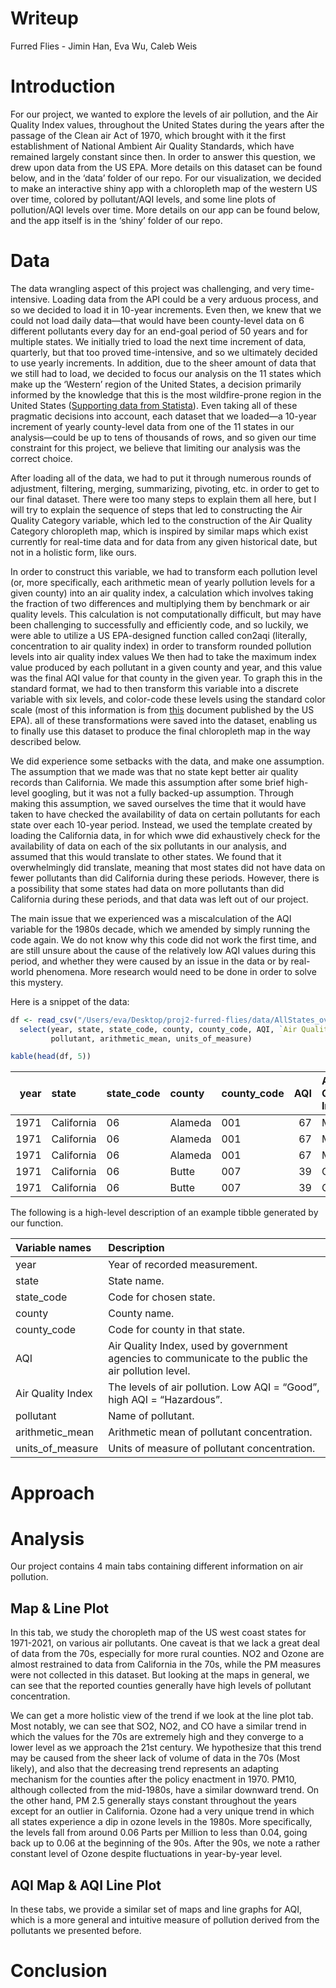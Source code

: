 Writeup
================
Furred Flies - Jimin Han, Eva Wu, Caleb Weis

# Introduction

For our project, we wanted to explore the levels of air pollution, and
the Air Quality Index values, throughout the United States during the
years after the passage of the Clean air Act of 1970, which brought with
it the first establishment of National Ambient Air Quality Standards,
which have remained largely constant since then. In order to answer this
question, we drew upon data from the US EPA. More details on this
dataset can be found below, and in the ‘data’ folder of our repo. For
our visualization, we decided to make an interactive shiny app with a
chloropleth map of the western US over time, colored by pollutant/AQI
levels, and some line plots of pollution/AQI levels over time. More
details on our app can be found below, and the app itself is in the
‘shiny’ folder of our repo.

# Data

The data wrangling aspect of this project was challenging, and very
time-intensive. Loading data from the API could be a very arduous
process, and so we decided to load it in 10-year increments. Even then,
we knew that we could not load daily data—that would have been
county-level data on 6 different pollutants every day for an end-goal
period of 50 years and for multiple states. We initially tried to load
the next time increment of data, quarterly, but that too proved
time-intensive, and so we ultimately decided to use yearly increments.
In addition, due to the sheer amount of data that we still had to load,
we decided to focus our analysis on the 11 states which make up the
‘Western’ region of the United States, a decision primarily informed by
the knowledge that this is the most wildfire-prone region in the United
States ([Supporting data from
Statista](https://www.statista.com/statistics/217072/number-of-fires-and-acres-burned-due-to-us-wildfires/)).
Even taking all of these pragmatic decisions into account, each dataset
that we loaded—a 10-year increment of yearly county-level data from one
of the 11 states in our analysis—could be up to tens of thousands of
rows, and so given our time constraint for this project, we believe that
limiting our analysis was the correct choice.

After loading all of the data, we had to put it through numerous rounds
of adjustment, filtering, merging, summarizing, pivoting, etc. in order
to get to our final dataset. There were too many steps to explain them
all here, but I will try to explain the sequence of steps that led to
constructing the Air Quality Category variable, which led to the
construction of the Air Quality Category chloropleth map, which is
inspired by similar maps which exist currently for real-time data and
for data from any given historical date, but not in a holistic form,
like ours.

In order to construct this variable, we had to transform each pollution
level (or, more specifically, each arithmetic mean of yearly pollution
levels for a given county) into an air quality index, a calculation
which involves taking the fraction of two differences and multiplying
them by benchmark or air quality levels. This calculation is not
computationally difficult, but may have been challenging to successfully
and efficiently code, and so luckily, we were able to utilize a US
EPA-designed function called con2aqi (literally, concentration to air
quality index) in order to transform rounded pollution levels into air
quality index values We then had to take the maximum index value
produced by each pollutant in a given county and year, and this value
was the final AQI value for that county in the given year. To graph this
in the standard format, we had to then transform this variable into a
discrete variable with six levels, and color-code these levels using the
standard color scale (most of this information is from
[this](https://www.airnow.gov/sites/default/files/2020-05/aqi-technical-assistance-document-sept2018.pdf)
document published by the US EPA). all of these transformations were
saved into the dataset, enabling us to finally use this dataset to
produce the final chloropleth map in the way described below.

We did experience some setbacks with the data, and make one assumption.
The assumption that we made was that no state kept better air quality
records than California. We made this assumption after some brief
high-level googling, but it was not a fully backed-up assumption.
Through making this assumption, we saved ourselves the time that it
would have taken to have checked the availability of data on certain
pollutants for each state over each 10-year period. Instead, we used the
template created by loading the California data, in for which wwe did
exhaustively check for the availability of data on each of the six
pollutants in our analysis, and assumed that this would translate to
other states. We found that it overwhelmingly did translate, meaning
that most states did not have data on fewer pollutants than did
California during these periods. However, there is a possibility that
some states had data on more pollutants than did California during these
periods, and that data was left out of our project.

The main issue that we experienced was a miscalculation of the AQI
variable for the 1980s decade, which we amended by simply running the
code again. We do not know why this code did not work the first time,
and are still unsure about the cause of the relatively low AQI values
during this period, and whether they were caused by an issue in the data
or by real-world phenomena. More research would need to be done in order
to solve this mystery.

Here is a snippet of the data:

``` r
df <- read_csv("/Users/eva/Desktop/proj2-furred-flies/data/AllStates_overall.csv") %>%
  select(year, state, state_code, county, county_code, AQI, `Air Quality Index`, 
         pollutant, arithmetic_mean, units_of_measure)

kable(head(df, 5))
```

| year | state      | state_code | county  | county_code | AQI | Air Quality Index | pollutant | arithmetic_mean | units_of_measure  |
|-----:|:-----------|:-----------|:--------|:------------|----:|:------------------|:----------|----------------:|:------------------|
| 1971 | California | 06         | Alameda | 001         |  67 | Moderate          | CO        |        2.719067 | Parts per million |
| 1971 | California | 06         | Alameda | 001         |  67 | Moderate          | NO2       |       69.150943 | Parts per billion |
| 1971 | California | 06         | Alameda | 001         |  67 | Moderate          | SO2       |        3.448786 | Parts per billion |
| 1971 | California | 06         | Butte   | 007         |  39 | Good              | CO        |        1.773927 | Parts per million |
| 1971 | California | 06         | Butte   | 007         |  39 | Good              | NO2       |       40.564972 | Parts per billion |

The following is a high-level description of an example tibble generated
by our function.

| Variable names    | Description                                                                                          |
|:------------------|:-----------------------------------------------------------------------------------------------------|
| year              | Year of recorded measurement.                                                                        |
| state             | State name.                                                                                          |
| state_code        | Code for chosen state.                                                                               |
| county            | County name.                                                                                         |
| county_code       | Code for county in that state.                                                                       |
| AQI               | Air Quality Index, used by government agencies to communicate to the public the air pollution level. |
| Air Quality Index | The levels of air pollution. Low AQI = “Good”, high AQI = “Hazardous”.                               |
| pollutant         | Name of pollutant.                                                                                   |
| arithmetic_mean   | Arithmetic mean of pollutant concentration.                                                          |
| units_of_measure  | Units of measure of pollutant concentration.                                                         |

# Approach

# Analysis

Our project contains 4 main tabs containing different information on air
pollution.

## Map & Line Plot

In this tab, we study the choropleth map of the US west coast states for
1971-2021, on various air pollutants. One caveat is that we lack a great
deal of data from the 70s, especially for more rural counties. NO2 and
Ozone are almost restrained to data from California in the 70s, while
the PM measures were not collected in this dataset. But looking at the
maps in general, we can see that the reported counties generally have
high levels of pollutant concentration.

We can get a more holistic view of the trend if we look at the line plot
tab. Most notably, we can see that SO2, NO2, and CO have a similar trend
in which the values for the 70s are extremely high and they converge to
a lower level as we approach the 21st century. We hypothesize that this
trend may be caused from the sheer lack of volume of data in the 70s
(Most likely), and also that the decreasing trend represents an adapting
mechanism for the counties after the policy enactment in 1970. PM10,
although collected from the mid-1980s, have a similar downward trend. On
the other hand, PM 2.5 generally stays constant throughout the years
except for an outlier in California. Ozone had a very unique trend in
which all states experience a dip in ozone levels in the 1980s. More
specifically, the levels fall from around 0.06 Parts per Million to less
than 0.04, going back up to 0.06 at the beginning of the 90s. After the
90s, we note a rather constant level of Ozone despite fluctuations in
year-by-year level.

## AQI Map & AQI Line Plot

In these tabs, we provide a similar set of maps and line graphs for AQI,
which is a more general and intuitive measure of pollution derived from
the pollutants we presented before.

# Conclusion
